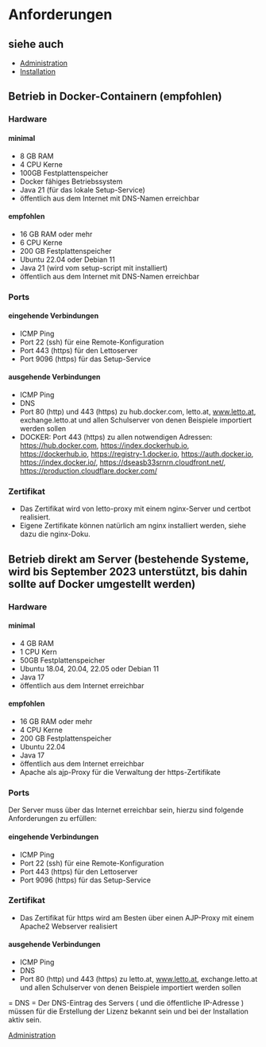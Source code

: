 # Anforderungen
##  siehe auch 
* [Administration](../Administration/index.md)
* [Installation](../Installation/index.md)

##  Betrieb in Docker-Containern (empfohlen) 
###  Hardware 
####  minimal 
* 8 GB RAM
* 4 CPU Kerne
* 100GB Festplattenspeicher
* Docker fähiges Betriebssystem
* Java 21 (für das lokale Setup-Service)
* öffentlich aus dem Internet mit DNS-Namen erreichbar

####  empfohlen 
* 16 GB RAM oder mehr
* 6 CPU Kerne
* 200 GB Festplattenspeicher
* Ubuntu 22.04 oder Debian 11 
* Java 21 (wird vom setup-script mit installiert)
* öffentlich aus dem Internet mit DNS-Namen erreichbar

###  Ports 
####  eingehende Verbindungen 
* ICMP Ping
* Port 22 (ssh) für eine Remote-Konfiguration
* Port 443 (https) für den Lettoserver
* Port 9096 (https) für das Setup-Service

####  ausgehende Verbindungen 
* ICMP Ping
* DNS
* Port 80 (http) und 443 (https) zu hub.docker.com, letto.at, www.letto.at, exchange.letto.at und allen Schulserver von denen Beispiele importiert werden sollen
* DOCKER: Port 443 (https) zu allen notwendigen Adressen:  https://hub.docker.com, https://index.dockerhub.io, https://dockerhub.io, https://registry-1.docker.io, https://auth.docker.io, https://index.docker.io/, https://dseasb33srnrn.cloudfront.net/, https://production.cloudflare.docker.com/

###  Zertifikat 
* Das Zertifikat wird von letto-proxy mit einem nginx-Server und certbot realisiert. 
* Eigene Zertifikate können natürlich am nginx installiert werden, siehe dazu die nginx-Doku.

##  Betrieb direkt am Server (bestehende Systeme, wird bis September 2023 unterstützt, bis dahin sollte auf Docker umgestellt werden) 
###  Hardware 
####  minimal 
* 4 GB RAM
* 1 CPU Kern
* 50GB Festplattenspeicher
* Ubuntu 18.04, 20.04, 22.05 oder Debian 11
* Java 17
* öffentlich aus dem Internet erreichbar

####  empfohlen 
* 16 GB RAM oder mehr
* 4 CPU Kerne
* 200 GB Festplattenspeicher
* Ubuntu 22.04
* Java 17
* öffentlich aus dem Internet erreichbar
* Apache als ajp-Proxy für die Verwaltung der https-Zertifikate

###  Ports 
Der Server muss über das Internet erreichbar sein, hierzu sind folgende Anforderungen zu erfüllen:
####  eingehende Verbindungen 
* ICMP Ping
* Port 22 (ssh) für eine Remote-Konfiguration
* Port 443 (https) für den Lettoserver
* Port 9096 (https) für das Setup-Service

###  Zertifikat 
* Das Zertifikat für https wird am Besten über einen AJP-Proxy mit einem Apache2 Webserver realisiert

####  ausgehende Verbindungen 
* ICMP Ping
* DNS
* Port 80 (http) und 443 (https) zu letto.at, www.letto.at, exchange.letto.at und allen Schulserver von denen Beispiele importiert werden sollen 

= DNS = 
Der DNS-Eintrag des Servers ( und die öffentliche IP-Adresse ) müssen für die Erstellung der Lizenz bekannt sein und bei der Installation aktiv sein.

[Administration](../Administration/index.md)

